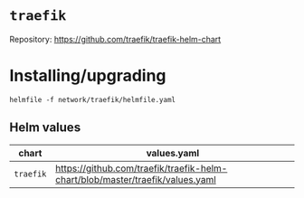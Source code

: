 # `traefik`

Repository: https://github.com/traefik/traefik-helm-chart

# Installing/upgrading

```shell
helmfile -f network/traefik/helmfile.yaml
```

## Helm values

| chart     | values.yaml                                                                   |
| --------- | ----------------------------------------------------------------------------- |
| `traefik` | https://github.com/traefik/traefik-helm-chart/blob/master/traefik/values.yaml |
